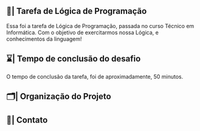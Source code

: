 ## 📑| Tarefa de Lógica de Programação

  Essa foi a tarefa de Lógica de Programação, passada no curso Técnico em Informática. Com o objetivo de exercitarmos nossa Lógica, e conhecimentos da linguagem!
  
## ⌛| Tempo de conclusão do desafio
 
  O tempo de conclusão da tarefa, foi de aproximadamente, 50 minutos. 
  
## 🗂️| Organização do Projeto
         
                                                        
                                    
                           
## 📱| Contato         
    
     
    
      
  
   


 


 





